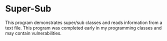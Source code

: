 # Super-Sub
This program demonstrates super/sub classes and reads information from a text file.
This program was completed early in my programming classes and may contain vulnerabilities.
